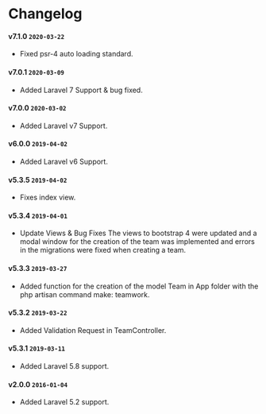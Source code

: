 # Changelog
#### v7.1.0 `2020-03-22`
- Fixed psr-4 auto loading standard.

#### v7.0.1 `2020-03-09`
- Added Laravel 7 Support & bug fixed.

#### v7.0.0 `2020-03-02`
- Added Laravel v7 Support.

#### v6.0.0 `2019-04-02`
- Added Laravel v6 Support.

#### v5.3.5 `2019-04-02`
- Fixes index view.

#### v5.3.4 `2019-04-01`
- Update Views & Bug Fixes
The views to bootstrap 4 were updated and a modal window for the creation of the team was implemented and errors in the migrations were fixed when creating a team.

#### v5.3.3 `2019-03-27`
- Added function for the creation of the model Team in App folder with the php artisan command make: teamwork.

#### v5.3.2 `2019-03-22`
- Added Validation Request in TeamController.

#### v5.3.1 `2019-03-11`
- Added Laravel 5.8 support.

#### v2.0.0 `2016-01-04`
- Added Laravel 5.2 support.
